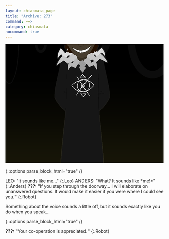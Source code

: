 ```yaml
---
layout: chiasmata_page
title: "Archive: 273"
command: ~=>
category: chiasmata
nocommand: true
---
```


![273](/chiasmata/images/narrative/271.png)

{::options parse_block_html="true" /}
<div class="dialogue">
LEO: "It sounds like me..." 
{:.Leo}
ANDERS: "What? It sounds like *me!*" 
{:.Anders}
<b>???: "</b>If you step through the doorway... I will elaborate on unanswered questions. It would make it easier if you were where I could see you.<b>"</b> 
{:.Robot}
</div>

Something about the voice sounds a little off, but it sounds exactly like you do when you speak...

{::options parse_block_html="true" /}
<div class="dialogue">
<b>???: "</b>Your co-operation is appreciated.<b>"</b> 
{:.Robot}
</div>